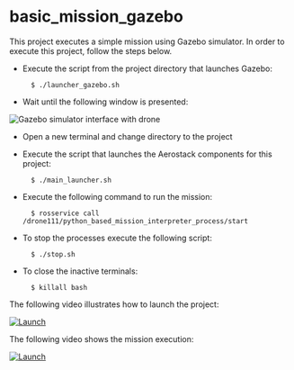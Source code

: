 # basic_mission_gazebo

This project executes a simple mission using Gazebo simulator. 
In order to execute this project, follow the steps below.


- Execute the script from the project directory that launches Gazebo:

        $ ./launcher_gazebo.sh

- Wait until the following window is presented:

![Gazebo simulator interface with drone ](https://i.ibb.co/XV1hYDy/Captura-de-pantalla-de-2021-06-07-11-16-42.png)

- Open a new terminal and change directory to the project

- Execute the script that launches the Aerostack components for this project:
 
        $ ./main_launcher.sh

- Execute the following command to run the mission:

        $ rosservice call /drone111/python_based_mission_interpreter_process/start

- To stop the processes execute the following script:

        $ ./stop.sh

- To close the inactive terminals:

        $ killall bash

The following video illustrates how to launch the project:

[ ![Launch](https://i.ibb.co/6Jp3shp/basic-mission-launch-Moment.jpg)](https://youtu.be/D5i7wXEs7dM)

The following video shows the mission execution:

[ ![Launch](https://i.ibb.co/K9rvDXN/basic-mission-gazebo-v2-Moment.jpg)](https://youtu.be/rW2DMaljw-A)

